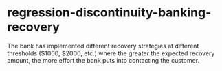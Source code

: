 # regression-discontinuity-banking-recovery
The bank has implemented different recovery strategies at different thresholds (\$1000, \$2000, etc.) where the greater the expected recovery amount, the more effort the bank puts into contacting the customer.
